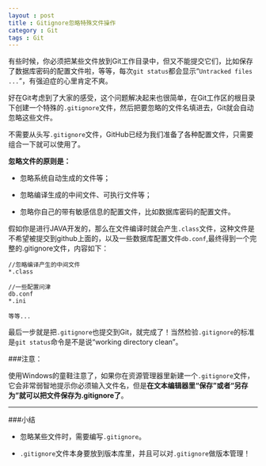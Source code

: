 ```yaml
---
layout : post
title : Gitignore忽略特殊文件操作
category : Git
tags : Git
---
```

有些时候，你必须把某些文件放到Git工作目录中，但又不能提交它们，比如保存了数据库密码的配置文件啦，等等，每次`git status`都会显示“`Untracked files ...`”，有强迫症的心里肯定不爽。

好在Git考虑到了大家的感受，这个问题解决起来也很简单，在Git工作区的根目录下创建一个特殊的`.gitignore`文件，然后把要忽略的文件名填进去，Git就会自动忽略这些文件。

不需要从头写`.gitignore`文件，GitHub已经为我们准备了各种配置文件，只需要组合一下就可以使用了。

<!--more-->

**忽略文件的原则是：**

*	忽略系统自动生成的文件等；

*	忽略编译生成的中间文件、可执行文件等；

*	忽略你自己的带有敏感信息的配置文件，比如数据库密码的配置文件。

假如你是进行JAVA开发的，那么在文件编译时就会产生`.class`文件，这种文件是不希望被提交到github上面的，以及一些数据库配置文件`db.conf`,最终得到一个完整的.gitignore文件，内容如下：

	//忽略编译产生的中间文件
	*.class
	
	//一些配置问津
	db.conf
	*.ini
	
	等等...

最后一步就是把`.gitignore`也提交到Git，就完成了！当然检验`.gitignore`的标准是`git status`命令是不是说“working directory clean”。

###注意：

使用Windows的童鞋注意了，如果你在资源管理器里新建一个`.gitignore`文件，它会非常弱智地提示你必须输入文件名，但是**在文本编辑器里“保存”或者“另存为”就可以把文件保存为.gitignore了**。

---

###小结

*	忽略某些文件时，需要编写`.gitignore`。

*	`.gitignore`文件本身要放到版本库里，并且可以对`.gitignore`做版本管理！

	